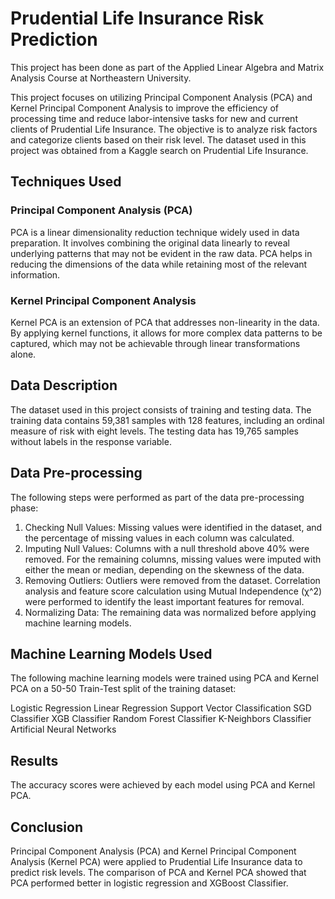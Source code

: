 # Prudential Life Insurance Risk Prediction

This project has been done as part of the Applied Linear Algebra and Matrix Analysis Course at Northeastern University.

This project focuses on utilizing Principal Component Analysis (PCA) and Kernel Principal Component Analysis to improve the efficiency of processing time and reduce labor-intensive tasks for new and current clients of Prudential Life Insurance. The objective is to analyze risk factors and categorize clients based on their risk level. The dataset used in this project was obtained from a Kaggle search on Prudential Life Insurance.

## Techniques Used
### Principal Component Analysis (PCA)
PCA is a linear dimensionality reduction technique widely used in data preparation. It involves combining the original data linearly to reveal underlying patterns that may not be evident in the raw data. PCA helps in reducing the dimensions of the data while retaining most of the relevant information.

### Kernel Principal Component Analysis
Kernel PCA is an extension of PCA that addresses non-linearity in the data. By applying kernel functions, it allows for more complex data patterns to be captured, which may not be achievable through linear transformations alone.

## Data Description
The dataset used in this project consists of training and testing data. The training data contains 59,381 samples with 128 features, including an ordinal measure of risk with eight levels. The testing data has 19,765 samples without labels in the response variable.

## Data Pre-processing
The following steps were performed as part of the data pre-processing phase:

1. Checking Null Values: Missing values were identified in the dataset, and the percentage of missing values in each column was calculated.
2. Imputing Null Values: Columns with a null threshold above 40% were removed. For the remaining columns, missing values were imputed with either the mean or median, depending on the skewness of the data.
3. Removing Outliers: Outliers were removed from the dataset. Correlation analysis and feature score calculation using Mutual Independence (χ^2) were performed to identify the least important features for removal.
4. Normalizing Data: The remaining data was normalized before applying machine learning models.

## Machine Learning Models Used
The following machine learning models were trained using PCA and Kernel PCA on a 50-50 Train-Test split of the training dataset:

Logistic Regression
Linear Regression
Support Vector Classification
SGD Classifier
XGB Classifier
Random Forest Classifier
K-Neighbors Classifier
Artificial Neural Networks

## Results
The accuracy scores were achieved by each model using PCA and Kernel PCA.

## Conclusion
Principal Component Analysis (PCA) and Kernel Principal Component Analysis (Kernel PCA) were applied to Prudential Life Insurance data to predict risk levels. The comparison of PCA and Kernel PCA showed that PCA performed better in logistic regression and XGBoost Classifier.
